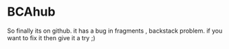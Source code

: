 # BCAhub

So finally its on github.
it has a bug in fragments , backstack problem.
if you want to fix it then give it a try ;)
